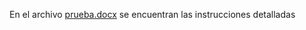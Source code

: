En el archivo [prueba.docx](https://github.com/Mauroru21/PruebaMauricioRR/blob/main/prueba.docx) se encuentran las instrucciones detalladas
